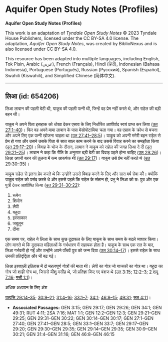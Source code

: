 # Aquifer Open Study Notes (Profiles)

**Aquifer Open Study Notes (Profiles)**

This work is an adaptation of *Tyndale Open Study Notes* © 2023 Tyndale House Publishers, licensed under the CC BY\-SA 4\.0 license. The adaptation, *Aquifer Open Study Notes*, was created by BiblioNexus and is also licensed under CC BY\-SA 4\.0\.

This resource has been adapted into multiple languages, including English, Tok Pisin, Arabic (عربي), French (Français), Hindi (हिंदी), Indonesian (Bahasa Indonesia), Portuguese (Português), Russian (Русский), Spanish (Español), Swahili (Kiswahili), and Simplified Chinese (简体中文).



--------------------------------

## लिआ (id: 654206)

लिआ लाबान की पहली बेटी थी, याकूब की पहली पत्नी थी, जिन्हें वह प्रेम नहीं करते थे, और राहेल की बड़ी बहन थी।

याकूब ने अपने पिता इसहाक को धोखा देकर एसाव के लिए निर्धारित आशीर्वाद स्वयं प्राप्त कर लिया ([उत 27:1–40](https://ref.ly/Gen27:1-Gen27:40))। फिर वह अपने मामा लाबान के पास मेसोपोटामिया चला गया। वह एसाव के क्रोध से बचना और अपने लिए एक पत्नी खोजना चाहता था ([उत 27:41–28:5](https://ref.ly/Gen27:41-Gen28:5))। याकूब को अपनी ममेरी बहन राहेल से प्रेम हो गया और उसने उसके पिता से सात साल काम करने के बाद उससे विवाह करने का समझौता किया ([उत 29:17–20](https://ref.ly/Gen29:17-Gen29:20))। विवाह के भोज के दौरान, लाबान ने याकूब को राहेल की जगह लिआ दे दी ([उत 29:21–25](https://ref.ly/Gen29:21-Gen29:25))। लाबान ने कहा कि रीति के अनुसार बड़ी बेटी का विवाह पहले होना चाहिए ([उत 29:26](https://ref.ly/Gen29:26))। लिआ अपनी बहन की तुलना में कम आकर्षक थी ([उत 29:17](https://ref.ly/Gen29:17))। याकूब उसे प्रेम नहीं करते थे ([उत 29:30–35](https://ref.ly/Gen29:30-Gen29:35))।

याकूब राहेल से इतना प्रेम करते थे कि उन्होंने उससे विवाह करने के लिए और सात वर्ष सेवा की। क्योंकि याकूब राहेल को पसंद करते थे और इससे पहले कि राहेल के संतान हो, प्रभु ने लिआ को छ: पुत्र और एक पुत्री देकर आशीषित किया ([उत 29:31–30:22](https://ref.ly/Gen29:31-Gen30:22)):

1. रूबेन
2. शिमोन
3. लैवी
4. यहूदा
5. इस्साकार
6. जबूलून
7. दीना

एक समय पर, राहेल ने लिआ के साथ कुछ दूदाफल के लिए याकूब के साथ समय के बदले व्यापार किया। लोग मानते थे कि दूदाफल महिलाओं के गर्भधारण में सहायक होता है। याकूब के साथ एक रात के बाद, लिआ गर्भवती हो गईं और उन्होंने अपने पाँचवें पुत्र को जन्म दिया ([उत 30:14–17](https://ref.ly/Gen30:14-Gen30:17))। इससे राहेल के साथ उनकी प्रतिद्वंद्विता और भी बढ़ गई।

लिआ इस्राएली इतिहास में दो महत्वपूर्ण गोत्रों की माता थी। लेवी का गोत्र जो याजकों का गोत्र था। यहूदा का गोत्र जो शाही गोत्र था, जिससे यीशु मसीह थे, जो प्रतिज्ञा किए गए वंशज थे ([उत 3:15](https://ref.ly/Gen3:15); [12:2–3](https://ref.ly/Gen12:2-Gen12:3); [2 शमू 7:16](https://ref.ly/2Sam7:16); [मत्ती 1:1](https://ref.ly/Matt1:1))।

अधिक अध्ययन के लिए अंश 

[उत्पत्ति 29:14–35](https://ref.ly/Gen29:14-Gen29:35); [30:9–21](https://ref.ly/Gen30:9-Gen30:21); [31:4–16](https://ref.ly/Gen31:4-Gen31:16); [33:1–7](https://ref.ly/Gen33:1-Gen33:7); [34:1](https://ref.ly/Gen34:1); [46:8–15](https://ref.ly/Gen46:8-Gen46:15); [49:31](https://ref.ly/Gen49:31); [रूत 4:11](https://ref.ly/Ruth4:11)।

* **Associated Passages:** GEN 3:15; GEN 29:17; GEN 29:26; GEN 34:1; GEN 49:31; RUT 4:11; 2SA 7:16; MAT 1:1; GEN 12:2–GEN 12:3; GEN 29:21–GEN 29:25; GEN 29:31–GEN 30:22; GEN 30:14–GEN 30:17; GEN 27:1–GEN 27:40; GEN 27:41–GEN 28:5; GEN 33:1–GEN 33:7; GEN 29:17–GEN 29:20; GEN 29:30–GEN 29:35; GEN 29:14–GEN 29:35; GEN 30:9–GEN 30:21; GEN 31:4–GEN 31:16; GEN 46:8–GEN 46:15

